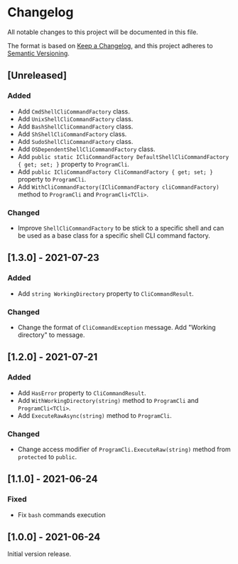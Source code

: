 # Changelog

All notable changes to this project will be documented in this file.

The format is based on [Keep a Changelog](https://keepachangelog.com/en/1.0.0/),
and this project adheres to [Semantic Versioning](https://semver.org/spec/v2.0.0.html).

## [Unreleased]

### Added

- Add `CmdShellCliCommandFactory` class.
- Add `UnixShellCliCommandFactory` class.
- Add `BashShellCliCommandFactory` class.
- Add `ShShellCliCommandFactory` class.
- Add `SudoShellCliCommandFactory` class.
- Add `OSDependentShellCliCommandFactory` class.
- Add `public static ICliCommandFactory DefaultShellCliCommandFactory { get; set; }`
  property to `ProgramCli`.
- Add `public ICliCommandFactory CliCommandFactory { get; set; }`
  property to `ProgramCli`.
- Add `WithCliCommandFactory(ICliCommandFactory cliCommandFactory)`
  method to `ProgramCli` and `ProgramCli<TCli>`.

### Changed

- Improve `ShellCliCommandFactory` to be stick to a specific shell
  and can be used as a base class for a specific shell CLI command factory.

## [1.3.0] - 2021-07-23

### Added

- Add `string WorkingDirectory` property to `CliCommandResult`.

### Changed

- Change the format of `CliCommandException` message.
  Add "Working directory" to message.

## [1.2.0] - 2021-07-21

### Added

- Add `HasError` property to `CliCommandResult`.
- Add `WithWorkingDirectory(string)` method to `ProgramCli` and `ProgramCli<TCli>`.
- Add `ExecuteRawAsync(string)` method to `ProgramCli`.

### Changed

- Change access modifier of `ProgramCli.ExecuteRaw(string)` method from `protected` to `public`.

## [1.1.0] - 2021-06-24

### Fixed

- Fix `bash` commands execution

## [1.0.0] - 2021-06-24

Initial version release.